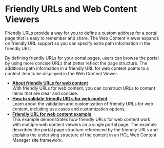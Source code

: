 # Friendly URLs and Web Content Viewers

Friendly URLs provide a way for you to define a custom address for a portal page that is easy to remember and share. The Web Content Viewer expands on friendly URL support so you can specify extra path information in the friendly URL.

By defining friendly URLs for your portal pages, users can browse the portal by using more concise URLs that better reflect the page structure. The additional path information in a friendly URL for web content points to a content item to be displayed in the Web Content Viewer.


-   **[About friendly URLs for web content](wcm_config_wcmviewer_workfriendly.md)**  
With friendly URLs for web content, you can construct URLs to content items that are clear and concise.
-   **[How to validate friendly URLs for web content](../friendlyurl_wcmviewer/validate_friendlyurl/index.md)**  
Learn about the validation and customization of friendly URLs for web content, including use cases and customization options.
-   **[Friendly URL for web content example](wcm_config_wcmviewer_friendlyexample.md)**  
This example demonstrates how friendly URLs for web content work with multiple web content viewers on a single portal page. The example describes the portal page structure referenced by the friendly URLs and explains the underlying structure of the content in an HCL Web Content Manager site framework.


